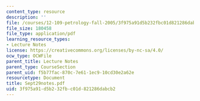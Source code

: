 ```yaml
---
content_type: resource
description: ''
file: /courses/12-109-petrology-fall-2005/3f975a91d5b232fbc01d821286dabcb2_Sept29notes.pdf
file_size: 180458
file_type: application/pdf
learning_resource_types:
- Lecture Notes
license: https://creativecommons.org/licenses/by-nc-sa/4.0/
ocw_type: OCWFile
parent_title: Lecture Notes
parent_type: CourseSection
parent_uid: f5b77fac-870c-7e61-1ec9-10cd30e2a62e
resourcetype: Document
title: Sept29notes.pdf
uid: 3f975a91-d5b2-32fb-c01d-821286dabcb2
---
```

